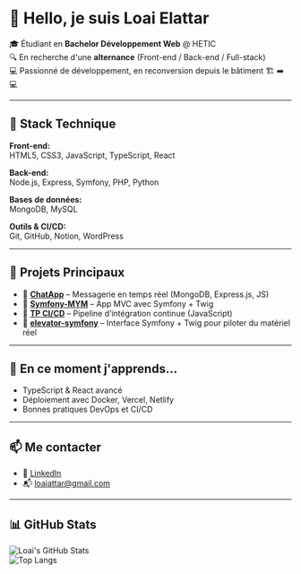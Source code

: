 # 👋 Hello, je suis Loai Elattar

🎓 Étudiant en **Bachelor Développement Web** @ HETIC  
🔍 En recherche d'une **alternance** (Front-end / Back-end / Full-stack)  
💻 Passionné de développement, en reconversion depuis le bâtiment 🏗️ ➡️ 💻

---

## 🚀 Stack Technique

**Front-end:**  
HTML5, CSS3, JavaScript, TypeScript, React

**Back-end:**  
Node.js, Express, Symfony, PHP, Python

**Bases de données:**  
MongoDB, MySQL

**Outils & CI/CD:**  
Git, GitHub, Notion, WordPress

---

## 📌 Projets Principaux

- 🔗 [**ChatApp**](https://github.com/loaiattar/chatApp) – Messagerie en temps réel (MongoDB, Express.js, JS)
- 🔗 [**Symfony-MYM**](https://github.com/loaiattar/Symfony-MYM) – App MVC avec Symfony + Twig
- 🔗 [**TP CI/CD**](https://github.com/loaiattar/TP-CI-CD) – Pipeline d’intégration continue (JavaScript)
- 🔗 [**elevator-symfony**](https://github.com/loaiattar/elevator-symfony) – Interface Symfony + Twig pour piloter du matériel réel

---

## 🧠 En ce moment j'apprends...

- TypeScript & React avancé  
- Déploiement avec Docker, Vercel, Netlify  
- Bonnes pratiques DevOps et CI/CD  

---

## 📫 Me contacter

- 💼 [LinkedIn](https://www.linkedin.com/in/loai-elattar-197385105/)  
- 📬 loaiattar@gmail.com  

---

## 📊 GitHub Stats

![Loai's GitHub Stats](https://github-readme-stats.vercel.app/api?username=loaiattar&show_icons=true&theme=radical)  
![Top Langs](https://github-readme-stats.vercel.app/api/top-langs/?username=loaiattar&layout=compact&theme=radical)
